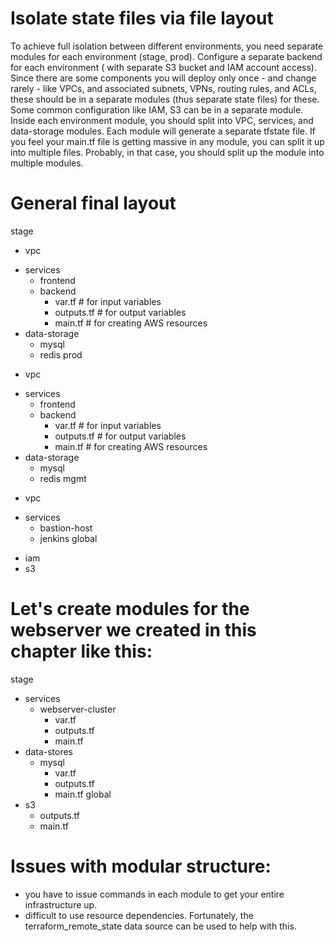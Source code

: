 
# Isolate state files via file layout

To achieve full isolation between different environments, you need separate modules for
each environment (stage, prod). Configure a separate backend for each environment (
with separate S3 bucket and IAM account access).
Since there are some components you will deploy only once - and change rarely - like
VPCs, and associated subnets, VPNs, routing rules, and ACLs, these should be in a
separate modules (thus separate state files) for these.
Some common configuration like IAM, S3 can be in a separate module.
Inside each environment module, you should split into VPC, services, and data-storage modules.
Each module will generate a separate tfstate file.
If you feel your main.tf file is getting massive in any module, you can split it up into
multiple files. Probably, in that case, you should split up the module into multiple modules.

# General final layout

stage
  + vpc
  - services
    + frontend
    - backend
      - var.tf     # for input variables
      - outputs.tf # for output variables
      - main.tf    # for creating AWS resources
  - data-storage
    + mysql
    + redis
prod
  + vpc
  - services
    + frontend
    - backend
      - var.tf     # for input variables
      - outputs.tf # for output variables
      - main.tf    # for creating AWS resources
  - data-storage
    + mysql
    + redis
mgmt
  + vpc
  - services
    + bastion-host
    + jenkins
global
  + iam
  + s3

# Let's create modules for the webserver we created in this chapter like this:

stage
  - services
    + webserver-cluster
      - var.tf
      - outputs.tf
      - main.tf
  - data-stores
    - mysql
      - var.tf
      - outputs.tf
      - main.tf
global
  - s3
    - outputs.tf
    - main.tf

# Issues with modular structure:

 - you have to issue commands in each module to get your entire infrastructure up.
 - difficult to use resource dependencies. Fortunately, the terraform_remote_state data
   source can be used to help with this.



